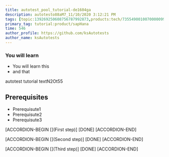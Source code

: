 ```yaml
---
title: autotest_pool_tutorial-de1604ga
description: autotesto88aM7_11/10/2020 3:12:21 PM
tags: [topic:139269250608756787992873,products:tech/73554900100700000996,tutorial:experience/advanced]
primary_tag: tutorial:product/sapHana
time: 546
author_profile: https://github.com/ksAutotests
author_name: ksAutotests
---
```

### You will learn
- You will learn this
- and that

autotest tutorial textN2Ot55

## Prerequisites
- Prerequisute1
- Prerequisute2
- Prerequisute3

[ACCORDION-BEGIN [](First step)]
[DONE]
[ACCORDION-END]

[ACCORDION-BEGIN [](Second step)]
[DONE]
[ACCORDION-END]

[ACCORDION-BEGIN [](Third step)]
[DONE]
[ACCORDION-END]

